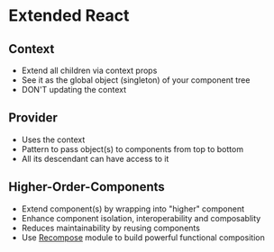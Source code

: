 # Extended React

## Context

- Extend all children via context props
- See it as the global object (singleton) of your component tree
- DON'T updating the context

## Provider

- Uses the context
- Pattern to pass object(s) to components from top to bottom
- All its descendant can have access to it

## Higher-Order-Components

- Extend component(s) by wrapping into "higher" component
- Enhance component isolation, interoperability and composablity
- Reduces maintainability by reusing components
- Use [Recompose](17-recompose.md) module to build powerful functional composition
